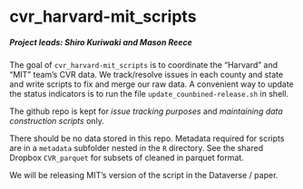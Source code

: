 
<!-- README.md is generated from README.Rmd. Please edit that file -->

# cvr_harvard-mit_scripts

##### Project leads: Shiro Kuriwaki and Mason Reece

<!-- badges: start -->
<!-- badges: end -->

The goal of `cvr_harvard-mit_scripts` is to coordinate the “Harvard” and
“MIT” team’s CVR data. We track/resolve issues in each county and state
and write scripts to fix and merge our raw data. A convenient way to
update the status indicators is to run the file
`update_counbined-release.sh` in shell.

The github repo is kept for *issue tracking purposes* and *maintaining
data construction scripts* only.

There should be no data stored in this repo. Metadata required for
scripts are in a `metadata` subfolder nested in the `R` directory. See
the shared Dropbox `CVR_parquet` for subsets of cleaned in parquet
format.

We will be releasing MIT’s version of the script in the Dataverse /
paper.

